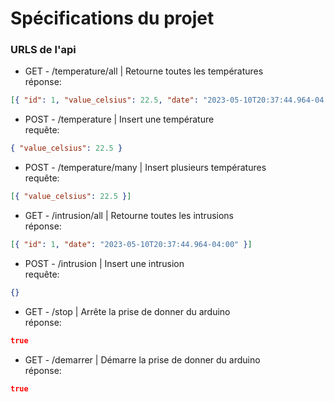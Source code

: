 # Spécifications du projet

### URLS de l'api

- GET - /temperature/all | Retourne toutes les températures
  <br />
  réponse:

```json
[{ "id": 1, "value_celsius": 22.5, "date": "2023-05-10T20:37:44.964-04:00" }]
```

- POST - /temperature | Insert une température
  <br />
  requête:

```json
{ "value_celsius": 22.5 }
```

- POST - /temperature/many | Insert plusieurs températures
  <br />
  requête:

```json
[{ "value_celsius": 22.5 }]
```

- GET - /intrusion/all | Retourne toutes les intrusions
  <br />
  réponse:

```json
[{ "id": 1, "date": "2023-05-10T20:37:44.964-04:00" }]
```

- POST - /intrusion | Insert une intrusion
  <br />
  requête:

```json
{}
```

- GET - /stop | Arrête la prise de donner du arduino
  <br />
  réponse:

```json
true
```

- GET - /demarrer | Démarre la prise de donner du arduino
  <br />
  réponse:

```json
true
```
